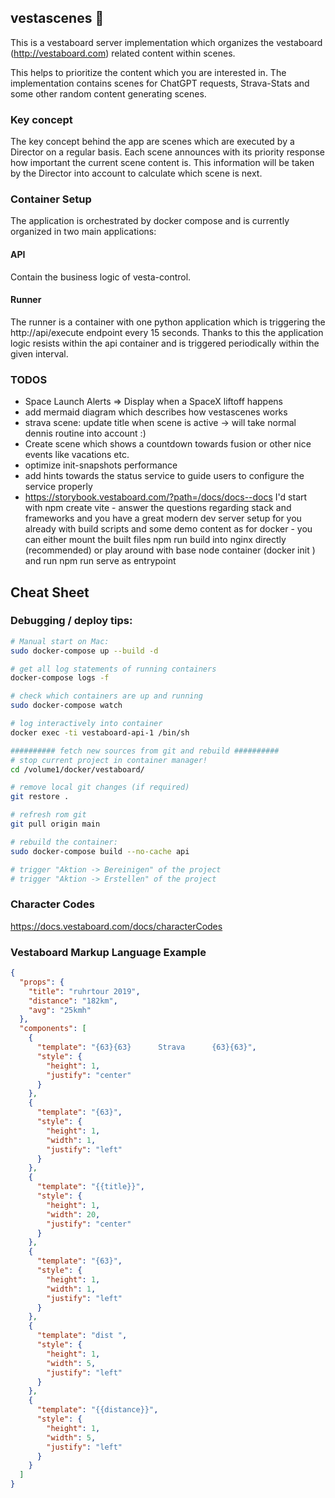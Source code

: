 ## vestascenes 🚀

This is a vestaboard server implementation which organizes the vestaboard (http://vestaboard.com) related content within scenes.

This helps to prioritize the content which you are interested in. The implementation contains scenes for ChatGPT
requests, Strava-Stats and some other random content generating scenes.


### Key concept
The key concept behind the app are scenes which are executed by a Director on a regular basis. Each scene announces with its priority response how important the current scene content is.
This information will be taken by the Director into account to calculate which scene is next.




### Container Setup
The application is orchestrated by docker compose and is currently organized in two main applications:
#### API
Contain the business logic of vesta-control.
#### Runner
The runner is a container with one python application which is triggering the http://api/execute endpoint every 15 seconds. Thanks to this the application logic resists within the api container and is triggered periodically within the given interval.


### TODOS
- Space Launch Alerts => Display when a SpaceX liftoff happens
- add mermaid diagram which describes how vestascenes works
- strava scene: update title when scene is active -> will take normal dennis routine into account :)
- Create scene which shows a countdown towards fusion or other nice events like vacations etc.
- optimize init-snapshots performance
- add hints towards the status service to guide users to configure the service properly
- https://storybook.vestaboard.com/?path=/docs/docs--docs I'd start with npm create vite - answer the questions regarding stack and frameworks and you have a great modern dev server setup for you already with build scripts and some demo content
as for docker - you can either mount the built files npm run build into nginx directly (recommended) or play around with base node container (docker init ) and run npm run serve as entrypoint 

## Cheat Sheet
### Debugging / deploy tips:
```bash
# Manual start on Mac:
sudo docker-compose up --build -d

# get all log statements of running containers
docker-compose logs -f

# check which containers are up and running
sudo docker-compose watch

# log interactively into container
docker exec -ti vestaboard-api-1 /bin/sh

########## fetch new sources from git and rebuild ##########
# stop current project in container manager!
cd /volume1/docker/vestaboard/

# remove local git changes (if required)
git restore .

# refresh rom git
git pull origin main

# rebuild the container:
sudo docker-compose build --no-cache api

# trigger "Aktion -> Bereinigen" of the project
# trigger "Aktion -> Erstellen" of the project
```

### Character Codes
https://docs.vestaboard.com/docs/characterCodes

### Vestaboard Markup Language Example
```json
{
  "props": {
    "title": "ruhrtour 2019",
    "distance": "182km",
    "avg": "25kmh"
  },
  "components": [
    {
      "template": "{63}{63}      Strava      {63}{63}",
      "style": {
        "height": 1,
        "justify": "center"
      }
    },
    {
      "template": "{63}",
      "style": {
        "height": 1,
        "width": 1,
        "justify": "left"
      }
    },
    {
      "template": "{{title}}",
      "style": {
        "height": 1,
        "width": 20,
        "justify": "center"
      }
    },
    {
      "template": "{63}",
      "style": {
        "height": 1,
        "width": 1,
        "justify": "left"
      }
    },
    {
      "template": "dist ",
      "style": {
        "height": 1,
        "width": 5,
        "justify": "left"
      }
    },
    {
      "template": "{{distance}}",
      "style": {
        "height": 1,
        "width": 5,
        "justify": "left"
      }
    }
  ]
}
```